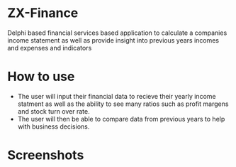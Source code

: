 # ZX-Finance

Delphi based financial services based application to calculate a companies income statement as well as provide insight into previous years incomes and expenses and indicators

# How to use

- The user will input their financial data to recieve their yearly income statment as well as the ability to see many ratios such as profit margens and stock turn over rate.
- The user will then be able to compare data from previous years to help with business decisions.

# Screenshots


